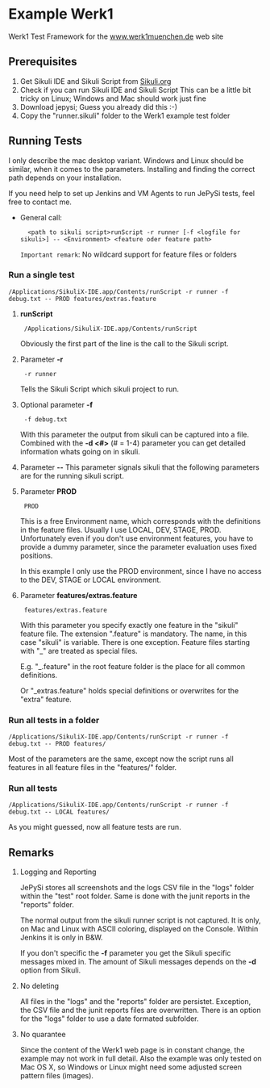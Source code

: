 Example Werk1
========

Werk1 Test Framework for the www.werk1muenchen.de web site

## Prerequisites

1. Get Sikuli IDE and Sikuli Script from [Sikuli.org][1]
2. Check if you can run Sikuli IDE and Sikuli Script
	This can be a little bit tricky on Linux; Windows and Mac should work just fine
3. Download jepysi; Guess you already did this :-)
4. Copy the "runner.sikuli" folder to the Werk1 example test folder

## Running Tests

I only describe the mac desktop variant. Windows and Linux should be similar, when it comes to the parameters. Installing and finding the correct path depends on your installation.

If you need help to set up Jenkins and VM Agents to run JePySi tests, feel free to contact me.

* General call:

		<path to sikuli script>runScript -r runner [-f <logfile for sikuli>] -- <Environment> <feature oder feature path>

	`Important remark`: No wildcard support for feature files or folders
	 
### Run a single test

	/Applications/SikuliX-IDE.app/Contents/runScript -r runner -f debug.txt -- PROD features/extras.feature

1. **runScript**

		/Applications/SikuliX-IDE.app/Contents/runScript

	Obviously the first part of the line is the call to the Sikuli script.

2. Parameter **-r**

		-r runner
	
	Tells the Sikuli Script which sikuli project to run.
	
3. Optional parameter **-f**

		-f debug.txt 

	With this parameter the output from sikuli can be captured into a file. Combined with the **-d <#>** (# = 1-4) parameter you can get detailed information whats going on in sikuli.
	
4. Parameter **--**
	This parameter signals sikuli that the following parameters are for the running sikuli script.
	
5. Parameter **PROD**
	
		PROD
		
	This is a free Environment name, which corresponds with the definitions in the feature files. Usually I use LOCAL, DEV, STAGE, PROD. Unfortunately even if you don't use environment features, you have to provide a dummy parameter, since the parameter evaluation uses fixed positions. 
	
	In this example I only use the PROD environment, since I have no access to the DEV, STAGE or LOCAL environment.
	
6. Parameter **features/extras.feature**

		features/extras.feature

	With this parameter you specify exactly one feature in the "sikuli" feature file. The extension ".feature" is mandatory. The name, in this case "sikuli" is variable. There is one exception. Feature files starting with "_" are treated as special files.
	
	E.g. "_.feature" in the root feature folder is the place for all common definitions. 
	
	Or "_extras.feature" holds special definitions or overwrites for the "extra" feature.


### Run all tests in a folder

	/Applications/SikuliX-IDE.app/Contents/runScript -r runner -f debug.txt -- PROD features/

Most of the parameters are the same, except now the script runs all features in all feature files in the "features/" folder.


### Run all tests

	/Applications/SikuliX-IDE.app/Contents/runScript -r runner -f debug.txt -- LOCAL features/
	
As you might guessed, now all feature tests are run.

## Remarks

1. Logging and Reporting

	JePySi stores all screenshots and the logs CSV file in the "logs" folder within the "test" root folder. Same is done with the junit reports in the "reports" folder.
	
	The normal output from the sikuli runner script is not captured. It is only, on Mac and Linux with ASCII coloring, displayed on the Console. Within Jenkins it is only in B&W.
	
	If you don't specific the **-f** parameter you get the Sikuli specific messages mixed in. The amount of Sikuli messages depends on the **-d** option from Sikuli.
	
2. No deleting

	All files in the "logs" and the "reports" folder are persistet. Exception, the CSV file and the junit reports files are overwritten. There is an option for the "logs" folder to use a date formated subfolder.

3. No quarantee

	Since the content of the Werk1 web page is in constant change, the example may not work in full detail. Also the example was only tested on Mac OS X, so Windows or Linux might need some adjusted screen pattern files (images). 


[1]: http://sikuli.org
